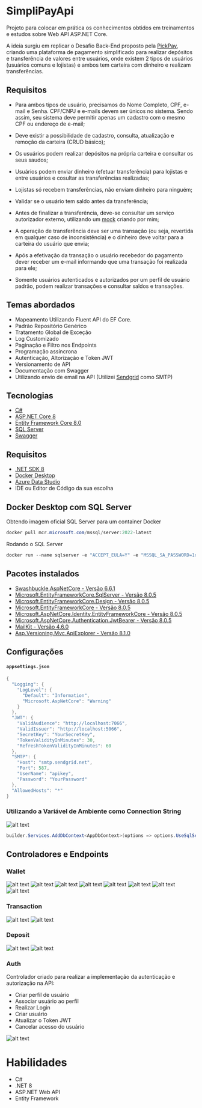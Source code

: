 # SimpliPayApi
Projeto para colocar em prática os conhecimentos obtidos em treinamentos e estudos sobre Web API ASP.NET Core.

A ideia surgiu em replicar o Desafio Back-End proposto pela [PickPay](https://github.com/PicPay/picpay-desafio-backend), criando uma plataforma de pagamento simplificado para realizar depósitos e transferência de valores entre usuários, onde existem 2 tipos de usuários (usuários comuns e lojistas) e ambos tem carteira com dinheiro e realizam transferências.

## Requisitos
- Para ambos tipos de usuário, precisamos do Nome Completo, CPF, e-mail e Senha. CPF/CNPJ e e-mails devem ser únicos no sistema. Sendo assim, seu sistema deve permitir apenas um cadastro com o mesmo CPF ou endereço de e-mail;

- Deve existir a possibilidade de cadastro, consulta, atualização e remoção da carteira (CRUD básico);

- Os usuários podem realizar depósitos na própria carteira e consultar os seus saudos;

- Usuários podem enviar dinheiro (efetuar transferência) para lojistas e entre usuários e cosultar as transferências realizadas;

- Lojistas só recebem transferências, não enviam dinheiro para ninguém;

- Validar se o usuário tem saldo antes da transferência;

- Antes de finalizar a transferência, deve-se consultar um serviço autorizador externo, utilizando um [mock](https://run.mocky.io/v3/84fc75f8-7f16-4eff-98e0-2be9d48fea3c) criando por mim;

- A operação de transferência deve ser uma transação (ou seja, revertida em qualquer caso de inconsistência) e o dinheiro deve voltar para a carteira do usuário que envia;

- Após a efetivação da transação o usuário recebedor do pagamento dever receber um e-mail informando que uma transação foi realizada para ele;

- Somente usuários autenticados e autorizados por um perfil de usuário padrão, podem realizar transações e consultar saldos e transações.

## Temas abordados
- Mapeamento Utilizando Fluent API do EF Core.
- Padrão Repositório Genérico
- Tratamento Global de Exceção
- Log Customizado
- Paginação e Filtro nos Endpoints
- Programação assíncrona
- Autenticação, Altorização e Token JWT
- Versionamento de API
- Documentação com Swagger
- Utilizando envio de email na API (Utilizei [Sendgrid](https://sendgrid.com/en-us) como SMTP)

## Tecnologias
- [C#](https://learn.microsoft.com/en-us/dotnet/csharp/)
- [ASP.NET Core 8](https://learn.microsoft.com/en-us/aspnet/core/?view=aspnetcore-8.0)
- [Entity Framework Core 8.0](https://learn.microsoft.com/en-us/ef/)
- [SQL Server](https://www.microsoft.com/en-us/sql-server/sql-server-downloads)
- [Swagger](https://swagger.io/)

## Requisitos
- [.NET SDK 8](https://dotnet.microsoft.com/en-us/download)
- [Docker Desktop](https://www.docker.com/products/docker-desktop/)
- [Azure Data Studio](https://learn.microsoft.com/en-us/azure-data-studio/download-azure-data-studio?tabs=win-install%2Cwin-user-install%2Credhat-install%2Cwindows-uninstall%2Credhat-uninstall)
- IDE ou Editor de Código da sua escolha

## Docker Desktop com SQL Server
Obtendo imagem oficial SQL Server para um container Docker 

```powershell
docker pull mcr.microsoft.com/mssql/server:2022-latest
```

Rodando o SQL Server
```powershell
docker run --name sqlserver -e "ACCEPT_EULA=Y" -e "MSSQL_SA_PASSWORD=1q2w3e4r@#$" -p 1433:1433 -d mcr.microsoft.com/mssql/server:2022-latest
```

## Pacotes instalados
- [Swashbuckle.AspNetCore - Versão 6.6.1](https://www.nuget.org/packages/Swashbuckle.AspNetCore/6.6.1)
- [Microsoft.EntityFrameworkCore.SqlServer - Versão 8.0.5](https://www.nuget.org/packages/Microsoft.EntityFrameworkCore.SqlServer/8.0.5/)
- [Microsoft.EntityFrameworkCore.Design - Versão 8.0.5](https://www.nuget.org/packages/Microsoft.EntityFrameworkCore.Design/8.0.5/)
- [Microsoft.EntityFrameworkCore - Versão 8.0.5](https://www.nuget.org/packages/Microsoft.EntityFrameworkCore/8.0.5/)
- [Microsoft.AspNetCore.Identity.EntityFrameworkCore - Versão 8.0.5](https://www.nuget.org/packages/Microsoft.AspNetCore.Identity.EntityFrameworkCore/8.0.5/)
- [Microsoft.AspNetCore.Authentication.JwtBearer - Versão 8.0.5](https://www.nuget.org/packages/Microsoft.AspNetCore.Authentication.JwtBearer/8.0.5/)
- [MailKit - Versão 4.6.0](https://www.nuget.org/packages/MailKit/4.6.0)
- [Asp.Versioning.Mvc.ApiExplorer - Versão 8.1.0](https://www.nuget.org/packages/Asp.Versioning.Mvc.ApiExplorer/8.1.0)

## Configurações
#### `appsettings.json`
```C#
{
  "Logging": {
    "LogLevel": {
      "Default": "Information",
      "Microsoft.AspNetCore": "Warning"
    }
  },
  "JWT": {
    "ValidAudience": "http://localhost:7066",
    "ValidIssuer": "http://localhost:5066",
    "SecretKey": "YourSecretKey",
    "TokenValidityInMinutes": 30,
    "RefreshTokenValidityInMinutes": 60
  },
  "SMTP": {
    "Host": "smtp.sendgrid.net",
    "Port": 587,
    "UserName": "apikey",
    "Password": "YourPassword"
  },
  "AllowedHosts": "*"
}
```
### Utilizando a Variável de Ambiente como Connection String
![alt text](./Images/enviroment_variable.jpg)

```C#
builder.Services.AddDbContext<AppDbContext>(options => options.UseSqlServer(Environment.GetEnvironmentVariable("DB_CONNECTION_STRING")));
```

## Controladores e Endpoints
### Wallet
![alt text](./Images/wallet-get.jpg)
![alt text](./Images/wallet-get_id.jpg)
![alt text](./Images/wallet-get_pagination.jpg)
![alt text](./Images/wallet-get_filter_fullname.jpg)
![alt text](./Images/wallet-get_filter_balance.jpg)
![alt text](./Images/wallet-post.jpg)
![alt text](./Images/wallet-put.jpg)
![alt text](./Images/wallet-delete.jpg)

### Transaction
![alt text](./Images/traqnsaction-get.jpg)
![alt text](./Images/traqnsaction-post.jpg)

### Deposit
![alt text](./Images/deposit-get.jpg)
![alt text](./Images/deposit-post.jpg)

### Auth
Controlador criado para realizar a implementação da autenticação e autorização na API:
- Criar perfil de usuário
- Associar usuário ao perfil
- Realizar Login
- Criar usuário
- Atualizar o Token JWT
- Cancelar acesso do usuário
 
![alt text](./Images/authorization.jpg)

# Habilidades
- C#
- .NET 8
- ASP.NET Web API
- Entity Framework
